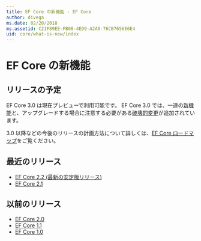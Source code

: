```yaml
---
title: EF Core の新機能 - EF Core
author: divega
ms.date: 02/20/2018
ms.assetid: C21F89EE-FB08-4ED9-A2A0-76CB7656E6E4
uid: core/what-is-new/index
---
```


# <a name="what-is-new-in-ef-core"></a>EF Core の新機能

## <a name="future-releases"></a>リリースの予定

EF Core 3.0 は現在プレビューで利用可能です。 EF Core 3.0 では、一連の[新機能](xref:core/what-is-new/ef-core-3.0/features)と、アップグレードする場合に注意する必要がある[破壊的変更](xref:core/what-is-new/ef-core-3.0/breaking-changes)が追加されています。

3.0 以降などの今後のリリースの計画方法について詳しくは、[EF Core ロードマップ](xref:core/what-is-new/roadmap)をご覧ください。

## <a name="recent-releases"></a>最近のリリース

- [EF Core 2.2 (最新の安定版リリース)](xref:core/what-is-new/ef-core-2.2)
- [EF Core 2.1](xref:core/what-is-new/ef-core-2.1)

## <a name="past-releases"></a>以前のリリース

- [EF Core 2.0](xref:core/what-is-new/ef-core-2.0)
- [EF Core 1.1](xref:core/what-is-new/ef-core-1.1)
- [EF Core 1.0](xref:core/what-is-new/ef-core-1.0)
